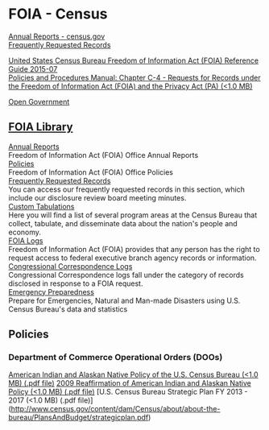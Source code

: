 # FOIA - Census 

[Annual Reports - census.gov](annual-reports.md)  
[Frequently Requested Records](census-frequently-requested-records.md)    

[United States Census Bureau Freedom of Information Act (FOIA) Reference Guide 2015-07](https://www2.census.gov/foia/resources/foia_reference_guide.pdf)  
[Policies and Procedures Manual: Chapter C-4 - Requests for Records under the Freedom of Information Act (FOIA) and the Privacy Act (PA) (<1.0 MB)](http://www2.census.gov/foia/resources/PPM_C-4.pdf)  


[Open Government](http://www.census.gov/about/policies/foia/open-government.html)  


## [FOIA Library](http://www.census.gov/about/policies/foia/foia_library.html)            
[Annual Reports](http://www.census.gov/about/policies/foia/foia_library/annual_reports.html)  
Freedom of Information Act (FOIA) Office Annual Reports  
[Policies](http://www.census.gov/about/policies/foia/foia_library/policies.html)  
Freedom of Information Act (FOIA) Office Policies  
[Frequently Requested Records](http://www.census.gov/about/policies/foia/foia_library/frequently_requested_records.html)  
You can access our frequently requested records in this section, which include our disclosure review board meeting minutes.  
[Custom Tabulations](http://www.census.gov/about/policies/foia/foia_library/custom_tabulations.html)  
Here you will find a list of several program areas at the Census Bureau that collect, tabulate, and disseminate data about the nation's people and economy.  
[FOIA Logs](http://www.census.gov/about/policies/foia/foia_library/foia_logs.html)  
Freedom of Information Act (FOIA) provides that any person has the right to request access to federal executive branch agency records or information.  
[Congressional Correspondence Logs](http://www.census.gov/about/policies/foia/foia_library/congressional_correspondence_logs.html)  
Congressional Correspondence logs fall under the category of records disclosed in response to a FOIA request.  
[Emergency Preparedness](http://www.census.gov/topics/preparedness.html)  
Prepare for Emergencies, Natural and Man-made Disasters using U.S. Census Bureau's data and statistics  



## Policies
### Department of Commerce Operational Orders (DOOs)  
[American Indian and Alaskan Native Policy of the U.S. Census Bureau (<1.0 MB) (.pdf file)](http://www2.census.gov/foia/agency_policies/aian_fr.pdf)
[2009 Reaffirmation of American Indian and Alaskan Native Policy (<1.0 MB) (.pdf file)](http://www2.census.gov/foia/agency_policies/aian_2009.pdf)
[U.S. Census Bureau Strategic Plan FY 2013 - 2017 (<1.0 MB) (.pdf file)]
(http://www.census.gov/content/dam/Census/about/about-the-bureau/PlansAndBudget/strategicplan.pdf)  

